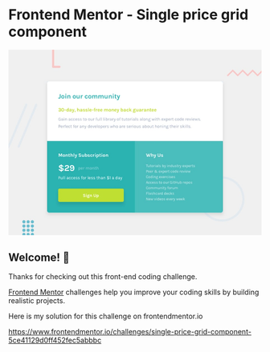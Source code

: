 # Frontend Mentor - Single price grid component

![Design preview for the Single price grid component coding challenge](./design/desktop-preview.jpg)

## Welcome! 👋

Thanks for checking out this front-end coding challenge.

[Frontend Mentor](https://www.frontendmentor.io) challenges help you improve your coding skills by building realistic projects.

Here is my solution for this challenge on frontendmentor.io 

https://www.frontendmentor.io/challenges/single-price-grid-component-5ce41129d0ff452fec5abbbc
